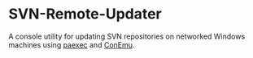 # SVN-Remote-Updater
A console utility for updating SVN repositories on networked Windows machines using [paexec](https://github.com/poweradminllc/PAExec) and [ConEmu](https://github.com/Maximus5/ConEmu).
